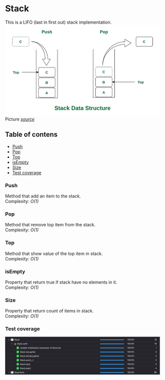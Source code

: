 # Stack
This is a LIFO (last in first out) stack implementation.  
![LIFO stack](stack.png)  
Picture [*source*](https://www.geeksforgeeks.org/stack-data-structure/)

## Table of contens
- [Push](#push)
- [Pop](#pop)
- [Top](#top)
- [isEmpty](#isEmpty)
- [Size](#size)
- [Test coverage](#test-coverage)

### Push
Method that add an item to the stack.  
Complexity: *O(1)*

### Pop
Method that remove top item from the stack.  
Complexity: *O(1)*

### Top
Method that show value of the top item in stack.  
Complexity: *O(1)*

### isEmpty
Property that return true if stack have no elements in it.  
Complexity: *O(1)*

### Size
Property that return count of items in stack.  
Complexity: *O(1)*

### Test coverage
![test-coverage](StackTests.png)